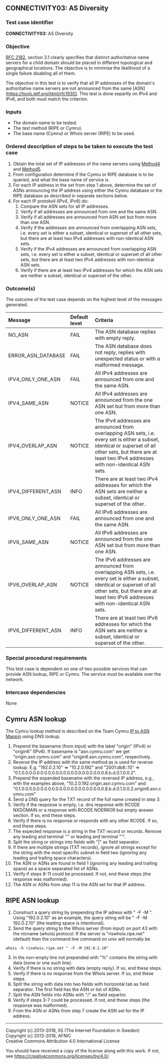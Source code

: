 ## CONNECTIVITY03: AS Diversity

### Test case identifier

**CONNECTIVITY03:** AS Diversity

### Objective

[RFC 2182](https://tools.ietf.org/html/rfc2182), section 3.1
clearly specifies that distinct authoritative name servers for a child
domain should be placed in different topological and geographical locations.
The objective is to minimise the likelihood of a single failure disabling
all of them. 

The objective in this test is to verify that all IP addresses of the domain's
authoritative name servers are not announced from the same 
[ASN](https://tools.ietf.org/html/rfc1930]. This test is done separtly on IPv4 
and IPv6, and both must match the criterion.

### Inputs

* The domain name to be tested.
* The test method (RIPE or Cymru).
* The base name (Cymru) or Whois server (RIPE) to be used.

### Ordered description of steps to be taken to execute the test case

1. Obtain the total set of IP addresses of the name servers using 
   [Method4](../Methods.md) and [Method5](../Methods.md).
2. From configuration determine if the Cymru or RIPE database is to be queried,
   and what the base name of service is.
3. For each IP address in the set from step 1 above, determine the set of ASNs
   announcing the IP address using either the Cymru database or the RIPE
   database as described in separate sections below. 
4. For each IP protokoll (IPv4, IPv6) do:
   1. Compare the ASN sets for all IP addresses.
   2. Verify if all addresses are announced from one and the same ASN.
   3. Verify if all addresses are announced from ASN set but from more than one ASN.
   4. Verify if the addresses are announced from overlapping ASN sets, i.e. every set is either a subset, identical or superset of all other sets, but there are at least two IPv4 addresses with non-identical ASN sets.
   5. Verify if the IPv4 addresses are announced from overlapping ASN sets, i.e. every set is either a subset, identical or superset of all other sets, but there are at least two IPv4 addresses with non-identical ASN sets.
   6. Verify if there are at least two IPv4 addresses for which the ASN sets are neither a subset, identical or superset of the other.


### Outcome(s)

The outcome of the test case depends on the highest level of the messages
generated.

Message            |Default level|Criteria
:------------------|:------------|:-----------------------------------------------------------------
NO_ASN             |FAIL         |The ASN database replies with empty reply.
ERROR_ASN_DATABASE |FAIL         |The ASN database does not reply, replies with unexpected status or with a malformed message.
IPV4_ONLY_ONE_ASN  |FAIL         |All IPv4 addresses are announced from one and the same ASN.
IPV4_SAME_ASN      |NOTICE       |All IPv4 addresses are announced from the one ASN set but from more than one ASN.
IPV4_OVERLAP_ASN   |NOTICE       |The IPv4 addresses are announced from overlapping ASN sets, i.e. every set is either a subset, identical or superset of all other sets, but there are at least two IPv4 addresses with non-identical ASN sets.
IPV4_DIFFERENT_ASN |INFO         |There are at least two IPv4 addresses for which the ASN sets are neither a subset, identical or superset of the other.
IPV6_ONLY_ONE_ASN  |FAIL         |All IPv6 addresses are announced from one and the same ASN.
IPV6_SAME_ASN      |NOTICE       |All IPv6 addresses are announced from the one ASN set but from more than one ASN.
IPV6_OVERLAP_ASN   |NOTICE       |The IPv6 addresses are announced from overlapping ASN sets, i.e. every set is either a subset, identical or superset of all other sets, but there are at least two IPv6 addresses with non-identical ASN sets.
IPV6_DIFFERENT_ASN |INFO         |There are at least two IPv6 addresses for which the ASN sets are neither a subset, identical or superset of the other.


### Special procedural requirements

This test case is dependent on one of two possible services that can provide
ASN lookup, RIPE or Cymru. The service must be available over the network.

### Intercase dependencies

None

## Cymru ASN lookup

The Cymru lookup method is described on the Team Cymru 
[IP to ASN Mappin](https://team-cymru.org/IP-ASN-mapping.html#dns)
using DNS lookup.

1. Prepend the basename (from input) with the label "origin" (IPv4) or 
   "origin6" (IPv6). If basename is "asn.cymru.com" we get 
   "origin.asn.cymru.com" and "origin6.asn.cymru.com", respectively.
2. Reverse the IP address with the same method as is used for
   reverse lookup. E.g. "192.0.2.10" => "10.2.0.192" and "2001:db8::10"
   => "0.1.0.0.0.0.0.0.0.0.0.0.0.0.0.0.0.0.0.0.0.0.0.0.8.b.d.0.1.0.0.2".
3. Prepend the expanded basename with the reversed IP address, e.g., with
   the examples above, "10.2.0.192.origin.asn.cymru.com" and
   "0.1.0.0.0.0.0.0.0.0.0.0.0.0.0.0.0.0.0.0.0.0.0.0.8.b.d.0.1.0.0.2.origin6.asn.cymru.com"
4. Send a DNS query for the TXT record of the full name created in step 3.
5. Verify if the response is empty, i.e. dns response with RCODE NXDOMAIN
   or a response with RCODE NOERROR but empty answer section. If so, end
   these steps.
6. Verify if there is no response or responds with any other RCODE. If so,
   end these steps.
8. The expected response is a string in the TXT record or records. Remove 
   any leading and terminal '"' or leading and terminal "'".
9. Split the string or strings into fields with "|" as field separator.
10. If there are multiple strings (TXT records), ignore all strings
    except for the string with the most specific subnet in field two 
    (ignoring any leading and trailing space characters).
11. The ASN or ASNs are found in field 1 (ignoring any leading and 
    trailing space) as a space separated list of ASNs.
12. Verify if steps 8-11 could be processed. If not, end these steps 
    (the response was malformed).
13. The ASN or ASNs from step 11 is the ASN set for that IP address.
    
 

## RIPE ASN lookup

1. Construct a query string by prepending the IP adress with
   " -F -M ". Using "192.0.2.10" as an example, the query string will
   be " -F -M 192.0.2.10" (the leading space is intentional).
2. Send the query string to the Whois server (from input) on port
   43 with the nicname (whois) protocol. If the server is 
   "riswhois.ripe.net" (default) then the command line command on
   unix will normally be

```
whois -h riswhois.ripe.net " -F -M 192.0.2.10"
```

3. In the non-empty line not prepended with "%" contains the string
   with data (none or one such line).
4. Verify if there is no string with data (empty reply). If so, 
   end these steps.
5. Verify if there is no response from the Whois server. If so,
   end these steps.
6. Split the string with data into two fields with horizontal tab
   as field separator. The first field has the ASN or list of ASNs.
7. Split the ASN fields into ASNs with "/" as field separtor.
8. Verify if steps 3-7 could be processed. If not, end these steps 
   (the response was malformed).
9. From the ASN or ASNs from step 7 create the ASN set for the IP
   address.

-------

Copyright (c) 2013-2018, IIS (The Internet Foundation in Sweden)  
Copyright (c) 2013-2018, AFNIC  
Creative Commons Attribution 4.0 International License

You should have received a copy of the license along with this
work.  If not, see <https://creativecommons.org/licenses/by/4.0/>.
